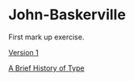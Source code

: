 # John-Baskerville
First mark up exercise.

[Version 1](http://SaysKez.github.io/john-baskerville/john-baskerville1)

[A Brief History of Type](http://SaysKez.github.io/john-baskerville/history1)